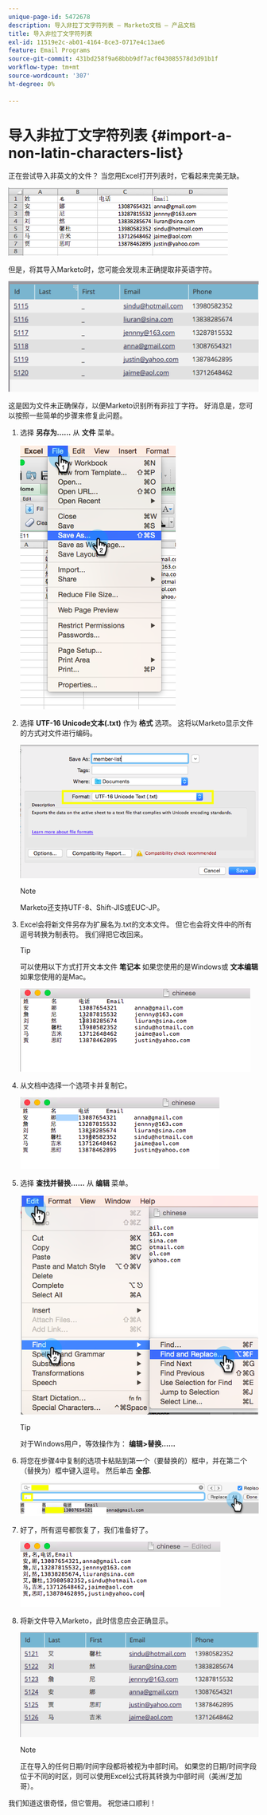 ```yaml
---
unique-page-id: 5472678
description: 导入非拉丁文字符列表 — Marketo文档 — 产品文档
title: 导入非拉丁文字符列表
exl-id: 11519e2c-ab01-4164-8ce3-0717e4c13ae6
feature: Email Programs
source-git-commit: 431bd258f9a68bbb9df7acf043085578d3d91b1f
workflow-type: tm+mt
source-wordcount: '307'
ht-degree: 0%

---
```


# 导入非拉丁文字符列表 {#import-a-non-latin-characters-list}

正在尝试导入非英文的文件？ 当您用Excel打开列表时，它看起来完美无缺。

![](assets/image2015-2-10-9-3a34-3a57.png)

但是，将其导入Marketo时，您可能会发现未正确提取非英语字符。

![](assets/image2015-2-10-9-3a35-3a49.png)

这是因为文件未正确保存，以便Marketo识别所有非拉丁字符。 好消息是，您可以按照一些简单的步骤来修复此问题。

1. 选择 **另存为……** 从 **文件** 菜单。

   ![](assets/image2015-2-10-9-3a46-3a44.png)

1. 选择 **UTF-16 Unicode文本(.txt)** 作为 **格式** 选项。 这将以Marketo显示文件的方式对文件进行编码。

   ![](assets/image2015-2-10-9-3a48-3a7.png)

   >[!NOTE]
   >
   >Marketo还支持UTF-8、Shift-JIS或EUC-JP。

1. Excel会将新文件另存为扩展名为.txt的文本文件。 但它也会将文件中的所有逗号转换为制表符。 我们得把它改回来。

   >[!TIP]
   >
   >可以使用以下方式打开文本文件 **笔记本** 如果您使用的是Windows或 **文本编辑** 如果您使用的是Mac。

   ![](assets/image2015-2-10-9-3a51-3a41.png)

1. 从文档中选择一个选项卡并复制它。

   ![](assets/image2015-2-10-9-3a55-3a53.png)

1. 选择 **查找并替换……** 从 **编辑** 菜单。

   ![](assets/image2015-2-10-9-3a59-3a8.png)

   >[!TIP]
   >
   >对于Windows用户，等效操作为： **编辑>替换……**

1. 将您在步骤4中复制的选项卡粘贴到第一个（要替换的）框中，并在第二个（替换为）框中键入逗号。 然后单击 **全部**.

   ![](assets/image2015-2-10-10-3a8-3a53.png)

1. 好了，所有逗号都恢复了，我们准备好了。

   ![](assets/image2015-2-10-10-3a14-3a45.png)

1. 将新文件导入Marketo，此时信息应会正确显示。

   ![](assets/image2015-2-10-10-3a16-3a9.png)

   >[!NOTE]
   >
   >正在导入的任何日期/时间字段都将被视为中部时间。 如果您的日期/时间字段位于不同的时区，则可以使用Excel公式将其转换为中部时间（美洲/芝加哥）。

我们知道这很奇怪，但它管用。 祝您进口顺利！

